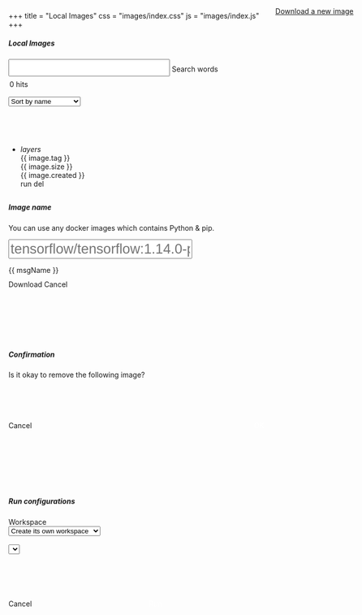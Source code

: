 +++
title = "Local Images"
css = "images/index.css"
js = "images/index.js"
+++

<main>
  <section class="container content-header">
    <div class="row">
      <div class="col s12" style="min-height: 182px;">
        <h5 class="light grey-text text-darken-2">Local Images</h5>
        <div style="position: absolute;top: 60px;right: 45px;z-index: 1001;">
          <div style="margin: -5px 7px 0 0;text-align: right;">
            <a id="act-pull" href="#">Download a new image</a>
          </div>
        </div>
        <form>
          <div class="row hide-on-small-only">
            <div class="col m12" style="padding-right: 0;">
              <div class="input-field" style="width: 90%;margin: 13px 0 -13px 0;">
                <input id="query-words" type="text" style="font-size: 1.5rem;">
                <label for="query-words">Search words</label>
              </div>
            </div>
          </div>
          <div class="clear-both"></div>
          <div class="row">
            <div class="col s3">
              <div style="margin: 5px 0 0 2px;line-height: 3rem;">
                <span id="record-count">0</span>&nbsp;hits
              </div>
            </div>
            <div class="col s9">
              <div class="row">
                <div class="input-field inline thin-input right col m5 s12" style="max-width: 180px;">
                  <select id="query-order-type">
                    <option value="1" selected="selected">Sort by name</option>
                    <option value="2">Sort by created time</option>
                    <option value="3">Sort by size</option>
                  </select>
                </div>
              </div>
            </div>
          </div>
        </form>
      </div>
    </div>
  </section>

  <section class="container main">
    <div class="row">
      <div class="col s12" style="margin-bottom: 15px;">
        <div id="data">
          <ul class="collapsible" data-collapsible="accordion">
            <li v-for="image in images" :key="image.id + '-' + image.tag" :data-id="image.id" >
              <div class="collapsible-header row" style="padding: 13px 0 10px 0;">
                <div class="col-5 image-tags">
                  <i class="material-icons">layers</i>
                  <div class="cut-text image-tag">{{ image.tag }}</div>
                </div>
                <div class="col-2 text-right">{{ image.size }}</div>
                <div class="col-3 text-center">{{ image.created }}</div>
                <div class="col-2" v-if="image.size != ''">
                  <a class="waves-effect waves-light btn blue darken-1" @click.stop.prevent="run">run</a>
                  <a class="waves-effect waves-light btn red lighten-2" @click.stop.prevent="del">del</a>
                </div>
              </div>
            </li>
          </ul>
        </div>
      </div>
    </div>
  </section>
</main>

<div id="image-dialog" class="modal popup-dialog" style="height: 270px;">
  <div class="modal-content">
    <h5>Image name</h5>
  </div>
  <div class="modal-footer row">
    <div class="col-12" style="height: 111px;">
      <form class="input-field" autocomplete="off" v-on:submit.prevent>
        <p>You can use any docker images which contains Python & pip.</p>
        <input type="text" class="form-control" required style="font-size: 1.7rem;"
               placeholder="tensorflow/tensorflow:1.14.0-py3"
               v-model="name" v-on:input="$v.name.$touch" v-on:change="nameChanged"
               v-bind:class="{invalid: $v.name.$error, valid: $v.name.$dirty && !$v.name.$invalid}" />
        <p class="errors"><transition name="fade">
          <span v-if="msgName != ''">{{ msgName }}</span>
        </transition></p>
      </form>
    </div>
    <div class="clear-both"></div>
    <a class="waves-effect waves-light btn submit" tabindex="0" v-on:click="submit">Download</a>
    <a class="waves-effect waves-light btn cancel" tabindex="0" v-on:click="close">Cancel</a>
  </div>
</div>

<div id="image-delete" class="modal popup-dialog" style="height: 270px;">
  <div class="modal-content">
    <h5>Confirmation</h5>
  </div>
  <div class="modal-footer row">
    <div class="col-12" style="margin: 15px 0 22px 0;min-height: 78px;">
      <span>Is it okay to remove the following image?</span><br>
      <strong style="font-weight: bold;font-size: 1.5rem;"></strong>
    </div>
    <div class="clear-both"></div>
    <div class="col-12">
      <a class="waves-effect waves-light btn cancel" tabindex="0">Cancel</a>
      <a class="waves-effect waves-light btn blue darken-1 delete" tabindex="0"
         style="float: right;color: white !important;">OK</a>
    </div>
  </div>
  <div class="clear-both"></div>
</div>

<div id="run-dialog" class="modal popup-dialog"
    style="height: 320px;width: 60%;max-height: 85%;">
  <div class="modal-content">
    <h5>Run configurations</h5>
  </div>
  <div class="modal-footer row" style="margin: 0;">
    <div class="col-12" style="margin-top: 13px;">
      <form autocomplete="off" style="min-height: 147px;" v-on:submit.prevent>
        <div class="form-group row">
          <label class="col-sm-2 control-label">Workspace</label>
          <div class="col-sm-10 workspace-type">
            <select>
              <option value="0">Create its own workspace</option>
              <option value="1">Use an existing workspace</option>
            </select>
          </div>
        </div>
        <div class="form-group row considerable">
          <label class="col-sm-2 control-label">&nbsp;</label>
          <div class="col-sm-10 workspaces">
            <select></select>
          </div>
        </div>
        <div class="clear-both"></div>
      </form>
    </div>
    <div class="clear-both"></div>
    <div class="col-12">
      <a class="waves-effect waves-light btn cancel" tabindex="0" v-on:click="close">Cancel</a>
      <a class="waves-effect waves-light btn submit" tabindex="0" v-on:click="submit"
         style="float: right;color: white !important;">Run</a>
    </div>
  </div>
  <div class="clear-both"></div>
</div>
